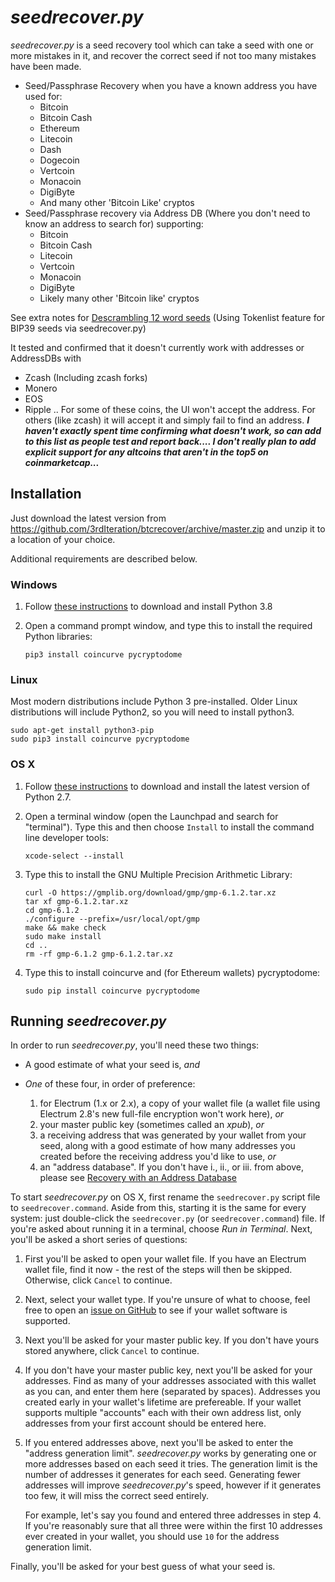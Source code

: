 # *seedrecover.py* #

*seedrecover.py* is a seed recovery tool which can take a seed with one or more mistakes in it, and recover the correct seed if not too many mistakes have been made.

* Seed/Passphrase Recovery when you have a known address you have used for:
    * Bitcoin
    * Bitcoin Cash
    * Ethereum
    * Litecoin
    * Dash
    * Dogecoin
    * Vertcoin
    * Monacoin
    * DigiByte
    * And many other 'Bitcoin Like' cryptos
 * Seed/Passphrase recovery via Address DB (Where you don't need to know an address to search for) supporting:
    * Bitcoin
    * Bitcoin Cash
    * Litecoin
    * Vertcoin
    * Monacoin
    * DigiByte
    * Likely many other 'Bitcoin like' cryptos
    
See extra notes for [Descrambling 12 word seeds](BIP39_descrambling_seedlists.md) (Using Tokenlist feature for BIP39 seeds via seedrecover.py)
    
It tested and confirmed that it doesn't currently work with addresses or AddressDBs with
* Zcash (Including zcash forks)
* Monero
* EOS
* Ripple
..
For some of these coins, the UI won't accept the address. For others (like zcash) it will accept it and simply fail to find an address.
**_I haven't exactly spent time confirming what doesn't work, so can add to this list as people test and report back.... I don't really plan to add explicit support for any altcoins that aren't in the top5 on coinmarketcap..._**

## Installation ##

Just download the latest version from <https://github.com/3rdIteration/btcrecover/archive/master.zip> and unzip it to a location of your choice.

Additional requirements are described below.

### Windows ###

 1. Follow [these instructions](INSTALL.md#python-38) to download and install Python 3.8
 
 2. Open a command prompt window, and type this to install the required Python libraries:

        pip3 install coincurve pycryptodome

### Linux ###

Most modern distributions include Python 3 pre-installed. Older Linux distributions will include Python2, so you will need to install python3.

    sudo apt-get install python3-pip
    sudo pip3 install coincurve pycryptodome

### OS X ###

 1. Follow [these instructions](INSTALL.md#os-x) to download and install the latest version of Python 2.7.

 2. Open a terminal window (open the Launchpad and search for "terminal"). Type this and then choose `Install` to install the command line developer tools:

        xcode-select --install

 3. Type this to install the GNU Multiple Precision Arithmetic Library: 
 
        curl -O https://gmplib.org/download/gmp/gmp-6.1.2.tar.xz
        tar xf gmp-6.1.2.tar.xz
        cd gmp-6.1.2
        ./configure --prefix=/usr/local/opt/gmp
        make && make check
        sudo make install
        cd ..
        rm -rf gmp-6.1.2 gmp-6.1.2.tar.xz

 4. Type this to install coincurve and (for Ethereum wallets) pycryptodome:

        sudo pip install coincurve pycryptodome


## Running *seedrecover.py* ##

In order to run *seedrecover.py*, you'll need these two things:

 * A good estimate of what your seed is, *and*

 * *One* of these four, in order of preference:
     1. for Electrum (1.x or 2.x), a copy of your wallet file (a wallet file using Electrum 2.8's new full-file encryption won't work here), *or*
     2. your master public key (sometimes called an *xpub*), *or*
     3. a receiving address that was generated by your wallet from your seed, along with a good estimate of how many addresses you created before the receiving address you'd like to use, *or*
     4. an "address database". If you don't have i., ii., or iii. from above, please see [Recovery with an Address Database](Creating_and_Using_AddressDB.md)

To start *seedrecover.py* on OS X, first rename the `seedrecover.py` script file to `seedrecover.command`. Aside from this, starting it is the same for every system: just double-click the `seedrecover.py` (or `seedrecover.command`) file. If you're asked about running it in a terminal, choose *Run in Terminal*. Next, you'll be asked a short series of questions:

 1. First you'll be asked to open your wallet file. If you have an Electrum wallet file, find it now - the rest of the steps will then be skipped. Otherwise, click `Cancel` to continue.

 2. Next, select your wallet type. If you're unsure of what to choose, feel free to open an [issue on GitHub](https://github.com/3rdIteration/btcrecover/issues/new) to see if your wallet software is supported. 

 3. Next you'll be asked for your master public key. If you don't have yours stored anywhere, click `Cancel` to continue.

 4. If you don't have your master public key, next you'll be asked for your addresses. Find as many of your addresses associated with this wallet as you can, and enter them here (separated by spaces). Addresses you created early in your wallet's lifetime are prefereable. If your wallet supports multiple "accounts" each with their own address list, only addresses from your first account should be entered here.

 5. If you entered addresses above, next you'll be asked to enter the "address generation limit". *seedrecover.py* works by generating one or more addresses based on each seed it tries. The generation limit is the number of addresses it generates for each seed. Generating fewer addresses will improve *seedrecover.py*'s speed, however if it generates too few, it will miss the correct seed entirely.
 
    For example, let's say you found and entered three addresses in step 4. If you're reasonably sure that all three were within the first 10 addresses ever created in your wallet, you should use `10` for the address generation limit.

Finally, you'll be asked for your best guess of what your seed is.

